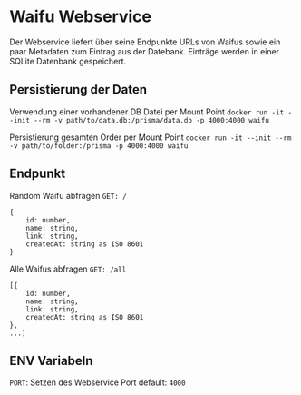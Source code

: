# Waifu Webservice

Der Webservice liefert über seine Endpunkte URLs von Waifus sowie ein paar Metadaten zum Eintrag aus der Datebank.
Einträge werden in einer SQLite Datenbank gespeichert.

## Persistierung der Daten
Verwendung einer vorhandener DB Datei per Mount Point
`docker run -it --init --rm -v path/to/data.db:/prisma/data.db -p 4000:4000 waifu`

Persistierung gesamten Order per Mount Point
`docker run -it --init --rm -v path/to/folder:/prisma -p 4000:4000 waifu`

## Endpunkt

Random Waifu abfragen
`GET: /`
```
{
    id: number,
    name: string,
    link: string,
    createdAt: string as ISO 8601
}
```
Alle Waifus abfragen
`GET: /all`
```
[{
    id: number,
    name: string,
    link: string,
    createdAt: string as ISO 8601
},
...]
```


## ENV Variabeln

`PORT`: Setzen des Webservice Port default: `4000`